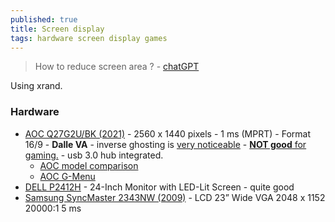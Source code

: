 ```yaml
---
published: true
title: Screen display
tags: hardware screen display games
---
```

> How to reduce screen area ? - [chatGPT](https://chatgpt.com/share/67fb8786-f8b4-800d-a823-d8aeafcd94e1)

Using xrand.

### Hardware

- [AOC Q27G2U/BK (2021)](https://www.amazon.fr/gp/product/B083QQ6V1N/ref=ppx_yo_dt_b_asin_title_o01_s00?ie=UTF8&psc=1) - 2560 x 1440 pixels - 1 ms (MPRT) - Format 16/9 - **Dalle VA** - inverse ghosting is [very noticeable](https://linustechtips.com/topic/1158908-text-ghosting-on-new-aoc-cq27g2ubk/) - [**NOT good** for gaming.](https://www.reddit.com/r/Monitors/comments/f7cw4w/anyone_got_experience_with_the_aoc_q27g2ubk_or/) - usb 3.0 hub integrated.
	- [AOC model comparison](https://www.displayspecifications.com/en/comparison/c8e3f6d9f)
    - [AOC G-Menu](https://www.portrait.com/dtune/aoc/enu/index.html)
- [DELL P2412H](https://www.amazon.com/Dell-Professional-24-Inch-Monitor-LED-Lit/dp/B006J377XA) - 24-Inch Monitor with LED-Lit Screen - quite good
- [Samsung SyncMaster 2343NW (2009)](https://www.amazon.fr/gp/product/B001KBYQZI/ref=ppx_yo_dt_b_asin_title_o05_s00?ie=UTF8&psc=1) - LCD 23” Wide VGA 2048 x 1152 20000:1 5 ms
